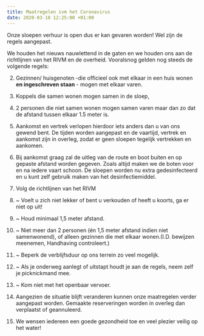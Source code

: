 ```yaml
---
title: Maatregelen ivm het Coronavirus
date: 2020-03-18 12:25:00 +01:00
---
```


Onze sloepen verhuur is open dus er kan gevaren worden! 
Wel zijn de regels aangepast.

We houden het nieuws nauwlettend in de gaten en we houden ons aan de richtlijnen van het RIVM en de overheid. 
Vooralsnog gelden nog steeds de volgende regels:

2. Gezinnen/ huisgenoten -die officieel ook met elkaar in een huis wonen **en ingeschreven staan** - mogen met elkaar varen.

2. Koppels die samen wonen mogen samen in de sloep,
 
2. 2 personen die niet samen wonen mogen samen varen maar dan zo dat de afstand tussen elkaar 1.5 meter is.

 3. Aankomst en vertrek verlopen hierdoor iets anders dan u van ons gewend bent.
    De tijden worden aangepast en de vaartijd, vertrek en aankomst zijn in overleg, zodat er geen sloepen tegelijk vertrekken en aankomen.

 4. Bij aankomst graag zal de uitleg van de route en boot buiten en op gepaste afstand worden gegeven. 
Zoals altijd maken we de boten voor en na iedere vaart schoon.
De sloepen worden nu extra gedesinfecteerd en u kunt zelf gebruik maken van het desinfectiemiddel.

 5. Volg  de richtlijnen van het RIVM


 7. ~ Voelt u zich niet lekker of bent u verkouden of heeft u koorts, ga er niet op uit!

 8. ~ Houd minimaal 1,5 meter afstand.

 9. ~  Niet meer dan 2 personen (én 1,5 meter afstand indien niet samenwonend), of alleen gezinnen die met elkaar wonen.(I.D. bewijzen meenemen, Handhaving controleert.)

10. ~ Beperk de verblijfsduur op ons terrein zo veel mogelijk.

11. ~ Als je onderweg aanlegt of uitstapt houdt je aan de regels, neem zelf je picknickmand mee.

12. ~ Kom niet met het openbaar vervoer.

13. Aangezien de situatie blijft veranderen kunnen onze maatregelen verder aangepast worden. Gemaakte reserveringen worden in overleg dan verplaatst of geannuleerd.

1. We wensen iedereen een goede gezondheid toe en veel plezier veilig op het water!